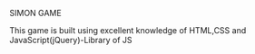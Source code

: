 SIMON GAME

This game is built using excellent knowledge of HTML,CSS and JavaScript(jQuery)-Library of JS
